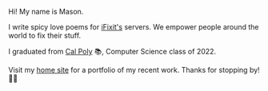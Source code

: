 Hi! My name is Mason.

I write spicy love poems for [iFixit's](https://github.com/ifixit) servers. We empower people around the world to fix their stuff.

I graduated from [Cal Poly](https://www.calpoly.edu/) 📚, Computer Science class of 2022.

Visit my [home site](https://masonmcelvain.com) for a portfolio of my recent work. Thanks for stopping by! 👋🏻
